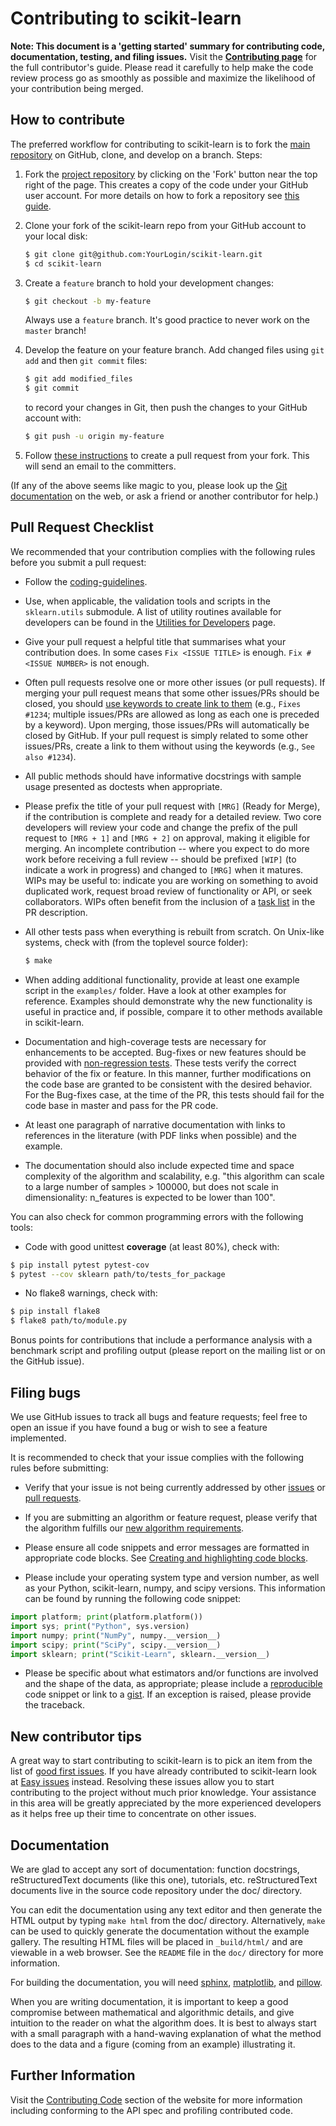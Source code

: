 
Contributing to scikit-learn
============================

**Note: This document is a 'getting started' summary for contributing code,
documentation, testing, and filing issues.** Visit the [**Contributing
page**](http://scikit-learn.org/stable/developers/contributing.html)
for the full contributor's guide. Please read it carefully to help make
the code review process go as smoothly as possible and maximize the
likelihood of your contribution being merged.

How to contribute
-----------------

The preferred workflow for contributing to scikit-learn is to fork the
[main repository](https://github.com/scikit-learn/scikit-learn) on
GitHub, clone, and develop on a branch. Steps:

1. Fork the [project repository](https://github.com/scikit-learn/scikit-learn)
   by clicking on the 'Fork' button near the top right of the page. This creates
   a copy of the code under your GitHub user account. For more details on
   how to fork a repository see [this guide](https://help.github.com/articles/fork-a-repo/).

2. Clone your fork of the scikit-learn repo from your GitHub account to your local disk:

   ```bash
   $ git clone git@github.com:YourLogin/scikit-learn.git
   $ cd scikit-learn
   ```

3. Create a ``feature`` branch to hold your development changes:

   ```bash
   $ git checkout -b my-feature
   ```

   Always use a ``feature`` branch. It's good practice to never work on the ``master`` branch!

4. Develop the feature on your feature branch. Add changed files using ``git add`` and then ``git commit`` files:

   ```bash
   $ git add modified_files
   $ git commit
   ```

   to record your changes in Git, then push the changes to your GitHub account with:

   ```bash
   $ git push -u origin my-feature
   ```

5. Follow [these instructions](https://help.github.com/articles/creating-a-pull-request-from-a-fork)
to create a pull request from your fork. This will send an email to the committers.

(If any of the above seems like magic to you, please look up the
[Git documentation](https://git-scm.com/documentation) on the web, or ask a friend or another contributor for help.)

Pull Request Checklist
----------------------

We recommended that your contribution complies with the
following rules before you submit a pull request:

-  Follow the
   [coding-guidelines](http://scikit-learn.org/dev/developers/contributing.html#coding-guidelines).

-  Use, when applicable, the validation tools and scripts in the
   `sklearn.utils` submodule.  A list of utility routines available
   for developers can be found in the
   [Utilities for Developers](http://scikit-learn.org/dev/developers/utilities.html#developers-utils)
   page.

-  Give your pull request a helpful title that summarises what your
   contribution does. In some cases `Fix <ISSUE TITLE>` is enough.
   `Fix #<ISSUE NUMBER>` is not enough.

-  Often pull requests resolve one or more other issues (or pull requests).
   If merging your pull request means that some other issues/PRs should
   be closed, you should
   [use keywords to create link to them](https://github.com/blog/1506-closing-issues-via-pull-requests/)
   (e.g., `Fixes #1234`; multiple issues/PRs are allowed as long as each one
   is preceded by a keyword). Upon merging, those issues/PRs will
   automatically be closed by GitHub. If your pull request is simply related
   to some other issues/PRs, create a link to them without using the keywords
   (e.g., `See also #1234`).

-  All public methods should have informative docstrings with sample
   usage presented as doctests when appropriate.

-  Please prefix the title of your pull request with `[MRG]` (Ready for
   Merge), if the contribution is complete and ready for a detailed review.
   Two core developers will review your code and change the prefix of the pull
   request to `[MRG + 1]` and `[MRG + 2]` on approval, making it eligible
   for merging. An incomplete contribution -- where you expect to do more work before
   receiving a full review -- should be prefixed `[WIP]` (to indicate a work
   in progress) and changed to `[MRG]` when it matures. WIPs may be useful
   to: indicate you are working on something to avoid duplicated work,
   request broad review of functionality or API, or seek collaborators.
   WIPs often benefit from the inclusion of a
   [task list](https://github.com/blog/1375-task-lists-in-gfm-issues-pulls-comments)
   in the PR description.

-  All other tests pass when everything is rebuilt from scratch. On
   Unix-like systems, check with (from the toplevel source folder):

      ```bash
      $ make
      ```

-  When adding additional functionality, provide at least one
   example script in the ``examples/`` folder. Have a look at other
   examples for reference. Examples should demonstrate why the new
   functionality is useful in practice and, if possible, compare it
   to other methods available in scikit-learn.

-  Documentation and high-coverage tests are necessary for enhancements to be
   accepted. Bug-fixes or new features should be provided with 
   [non-regression tests](https://en.wikipedia.org/wiki/Non-regression_testing).
   These tests verify the correct behavior of the fix or feature. In this
   manner, further modifications on the code base are granted to be consistent
   with the desired behavior.
   For the Bug-fixes case, at the time of the PR, this tests should fail for
   the code base in master and pass for the PR code.


-  At least one paragraph of narrative documentation with links to
   references in the literature (with PDF links when possible) and
   the example.

-  The documentation should also include expected time and space
   complexity of the algorithm and scalability, e.g. "this algorithm
   can scale to a large number of samples > 100000, but does not
   scale in dimensionality: n_features is expected to be lower than
   100".

You can also check for common programming errors with the following
tools:

-  Code with good unittest **coverage** (at least 80%), check with:

  ```bash
  $ pip install pytest pytest-cov
  $ pytest --cov sklearn path/to/tests_for_package
  ```

-  No flake8 warnings, check with:

  ```bash
  $ pip install flake8
  $ flake8 path/to/module.py
  ```

Bonus points for contributions that include a performance analysis with
a benchmark script and profiling output (please report on the mailing
list or on the GitHub issue).

Filing bugs
-----------
We use GitHub issues to track all bugs and feature requests; feel free to
open an issue if you have found a bug or wish to see a feature implemented.

It is recommended to check that your issue complies with the
following rules before submitting:

-  Verify that your issue is not being currently addressed by other
   [issues](https://github.com/scikit-learn/scikit-learn/issues?q=)
   or [pull requests](https://github.com/scikit-learn/scikit-learn/pulls?q=).

-  If you are submitting an algorithm or feature request, please verify that
   the algorithm fulfills our
   [new algorithm requirements](http://scikit-learn.org/stable/faq.html#what-are-the-inclusion-criteria-for-new-algorithms).

-  Please ensure all code snippets and error messages are formatted in
   appropriate code blocks.
   See [Creating and highlighting code blocks](https://help.github.com/articles/creating-and-highlighting-code-blocks).

-  Please include your operating system type and version number, as well
   as your Python, scikit-learn, numpy, and scipy versions. This information
   can be found by running the following code snippet:

  ```python
  import platform; print(platform.platform())
  import sys; print("Python", sys.version)
  import numpy; print("NumPy", numpy.__version__)
  import scipy; print("SciPy", scipy.__version__)
  import sklearn; print("Scikit-Learn", sklearn.__version__)
  ```

-  Please be specific about what estimators and/or functions are involved
   and the shape of the data, as appropriate; please include a
   [reproducible](http://stackoverflow.com/help/mcve) code snippet
   or link to a [gist](https://gist.github.com). If an exception is raised,
   please provide the traceback.

New contributor tips
--------------------

A great way to start contributing to scikit-learn is to pick an item from the
list of
[good first issues](https://github.com/scikit-learn/scikit-learn/labels/good%20first%20issue). If
you have already contributed to scikit-learn look at
[Easy issues](https://github.com/scikit-learn/scikit-learn/labels/Easy)
instead. Resolving these issues allow you to start contributing to the project
without much prior knowledge. Your assistance in this area will be greatly
appreciated by the more experienced developers as it helps free up their time to
concentrate on other issues.

Documentation
-------------

We are glad to accept any sort of documentation: function docstrings,
reStructuredText documents (like this one), tutorials, etc.
reStructuredText documents live in the source code repository under the
doc/ directory.

You can edit the documentation using any text editor and then generate
the HTML output by typing ``make html`` from the doc/ directory.
Alternatively, ``make`` can be used to quickly generate the
documentation without the example gallery. The resulting HTML files will
be placed in ``_build/html/`` and are viewable in a web browser. See the
``README`` file in the ``doc/`` directory for more information.

For building the documentation, you will need
[sphinx](http://sphinx.pocoo.org/),
[matplotlib](http://matplotlib.org/), and
[pillow](http://pillow.readthedocs.io/en/latest/).

When you are writing documentation, it is important to keep a good
compromise between mathematical and algorithmic details, and give
intuition to the reader on what the algorithm does. It is best to always
start with a small paragraph with a hand-waving explanation of what the
method does to the data and a figure (coming from an example)
illustrating it.

Further Information
-------------------

Visit the [Contributing Code](http://scikit-learn.org/stable/developers/index.html#coding-guidelines)
section of the website for more information including conforming to the
API spec and profiling contributed code.
